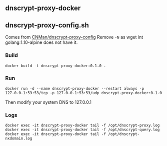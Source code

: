 ## dnscrypt-proxy-docker

## dnscrypt-proxy-config.sh
Comes from [CNMan/dnscrypt-proxy-config](https://github.com/CNMan/dnscrypt-proxy-config)
Remove `-N` as wget int golang:1.10-alpine does not have it.

### Build
```
docker build -t dnscrypt-proxy-docker:0.1.0 .
```

### Run
```
docker run -d --name dnscrypt-proxy-docker --restart always -p 127.0.0.1:53:53/tcp -p 127.0.0.1:53:53/udp dnscrypt-proxy-docker:0.1.0
```
Then modify your system DNS to 127.0.0.1

### Logs
```
docker exec -it dnscrypt-proxy-docker tail -f /opt/dnscrypt-proxy.log
docker exec -it dnscrypt-proxy-docker tail -f /opt/dnscrypt-query.log
docker exec -it dnscrypt-proxy-docker tail -f /opt/dnscrypt-nxdomain.log
```
